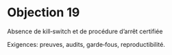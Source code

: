 # Objection 19
Absence de kill‑switch et de procédure d’arrêt certifiée

Exigences: preuves, audits, garde‑fous, reproductibilité.
